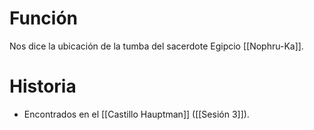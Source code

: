 # Función
Nos dice la ubicación de la tumba del sacerdote Egipcio [[Nophru-Ka]].
# Historia
- Encontrados en el [[Castillo Hauptman]] ([[Sesión 3]]).